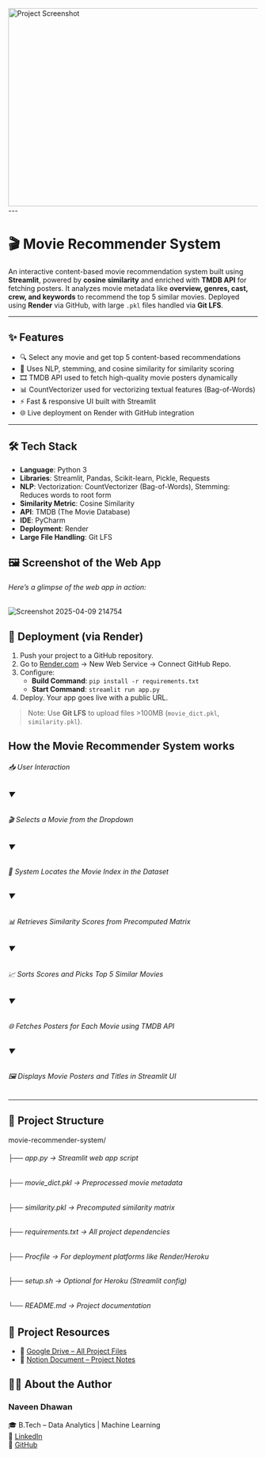 
<img src="https://github.com/user-attachments/assets/d5ef8398-124d-45a2-bf1c-2ce4b0f46424" alt="Project Screenshot" width="800" height="400">
---

# 🎬 Movie Recommender System

An interactive content-based movie recommendation system built using **Streamlit**, powered by **cosine similarity** and enriched with **TMDB API** for fetching posters. It analyzes movie metadata like **overview, genres, cast, crew, and keywords** to recommend the top 5 similar movies. Deployed using **Render** via GitHub, with large `.pkl` files handled via **Git LFS**.

---



## ✨ Features

- 🔍 Select any movie and get top 5 content-based recommendations
- 🧠 Uses NLP, stemming, and cosine similarity for similarity scoring
- 🎞 TMDB API used to fetch high-quality movie posters dynamically
- 📊 CountVectorizer used for vectorizing textual features (Bag-of-Words)
- ⚡ Fast & responsive UI built with Streamlit
- 🌐 Live deployment on Render with GitHub integration

---


## 🛠 Tech Stack

- **Language**: Python 3
- **Libraries**: Streamlit, Pandas, Scikit-learn, Pickle, Requests
- **NLP**: Vectorization: CountVectorizer (Bag-of-Words), Stemming: Reduces words to root form
- **Similarity Metric**: Cosine Similarity
- **API**: TMDB (The Movie Database)
- **IDE**: PyCharm
- **Deployment**: Render
- **Large File Handling**: Git LFS

## 🖼️ Screenshot of the Web App
###### Here’s a glimpse of the web app in action:
![Screenshot 2025-04-09 214754](https://github.com/user-attachments/assets/0c514131-118a-497c-a196-66d7eecdaa0d)


  ## 🚀 Deployment (via Render)

1. Push your project to a GitHub repository.
2. Go to [Render.com](https://render.com) → New Web Service → Connect GitHub Repo.
3. Configure:
   - **Build Command**: `pip install -r requirements.txt`
   - **Start Command**: `streamlit run app.py`
4. Deploy. Your app goes live with a public URL.

> Note: Use **Git LFS** to upload files >100MB (`movie_dict.pkl`, `similarity.pkl`).

## How the Movie Recommender System works
###### 📥 User Interaction
 ######       ▼
###### 🎬 Selects a Movie from the Dropdown
######        ▼
###### 🔎 System Locates the Movie Index in the Dataset
######        ▼
###### 📊 Retrieves Similarity Scores from Precomputed Matrix
######        ▼
###### 📈 Sorts Scores and Picks Top 5 Similar Movies
######        ▼
###### 🌐 Fetches Posters for Each Movie using TMDB API
######        ▼
###### 🖼 Displays Movie Posters and Titles in Streamlit UI

---

## 📁 Project Structure
movie-recommender-system/ 
###### ├── app.py → Streamlit web app script 
###### ├── movie_dict.pkl → Preprocessed movie metadata 
###### ├── similarity.pkl → Precomputed similarity matrix 
###### ├── requirements.txt → All project dependencies 
###### ├── Procfile → For deployment platforms like Render/Heroku 
###### ├── setup.sh → Optional for Heroku (Streamlit config) 
###### └── README.md → Project documentation

## 🔗 Project Resources

- 📁 [Google Drive – All Project Files]((https://drive.google.com/drive/folders/1KdxqSE0mEzqfGKzWBFYCdM-CLMpxAteq?usp=drive_link))
- 📝 [Notion Document – Project Notes](https://morning-cast-4fb.notion.site/Movie-Recommender-System-Using-Content-Based-Filtering-1d0c0db6457880b59307fd9cafab0780)

## 👨‍💻 About the Author
### **Naveen Dhawan**  
🎓 B.Tech – Data Analytics | Machine Learning  
🔗 [LinkedIn](https://linkedin.com/in/newnaveendhawan)  
💼 [GitHub](https://github.com/newnaveendhawan)
